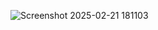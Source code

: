 ![Screenshot 2025-02-21 181103](https://github.com/user-attachments/assets/a43d10e5-73a6-49e0-b43f-6fecd27a497e)
